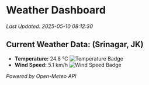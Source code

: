 
# Weather Dashboard

_Last Updated: 2025-05-10 08:12:30_

## Current Weather Data: (Srinagar, JK)
- **Temperature:** 24.8 °C ![Temperature Badge](https://img.shields.io/badge/Temperature-Medium%20Temp-green)
- **Wind Speed:** 5.1 km/h ![Wind Speed Badge](https://img.shields.io/badge/Wind%20Speed-Light%20Wind-blue)

*Powered by Open-Meteo API*

